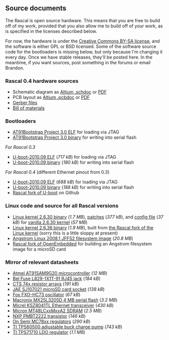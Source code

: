 ## Source documents ##

The Rascal is open source hardware. This means that you are free to build off of my work, provided that you also allow me to build off of your work, as is specified in the licenses described below.

For now, the hardware is under the [Creative Commons BY-SA license][33], and the software is either GPL or BSD licensed. Some of the software source code for the bootloaders is missing below, but only because I'm changing it every day. Once we have stable releases, they'll be posted here. In the meantime, if you want sources, post something in the forums or email Brandon.

### Rascal 0.4 hardware sources ###
 * Schematic diagram as [Altium .schdoc][1] or [PDF][31]
 * PCB layout as [Altium .pcbdoc][2] or [PDF][32]
 * [Gerber files][34]
 * [Bill of materials][35]

### Bootloaders ###
 * [AT91Bootstrap Project 3.0 ELF][4] for loading via JTAG
 * [AT91Bootstrap Project 3.0 binary][5] for writing into serial flash

*For Rascal 0.3*

 * [U-boot-2010.09 ELF][6] (*717 kB*) for loading via JTAG
 * [U-boot-2010.09 binary][7] (*180 kB*) for writing into serial flash

*For Rascal 0.4* (different Ethernet pinout from 0.3)

 * [U-boot-2010.09 ELF][8] (*688 kB*) for loading via JTAG
 * [U-boot-2010.09 binary][9] (*188 kB*) for writing into serial flash
 * [Rascal fork of U-boot][28] on Github

### Linux code and source for all Rascal versions ###
 * [Linux kernel 2.6.30 binary][10] (*1.7 MB*), [patches][11] (*377 kB*), and [config file][12] (*37 kB*) for [vanilla 2.6.30 kernel][13] (*57 MB*)
 * [Linux kernel 2.6.36 binary][27] (*1.9 MB*), built from [the Rascal fork of the Linux kernel][29] (sorry this is a little sloppy at present)
 * [Angstrom Linux 2008.1 JFFS2 filesystem image][14] (*20.8 MB*)
 * [Rascal fork of OpenEmbedded][30] for building an Angstrom filesystem image for a microSD card

### Mirror of relevant datasheets ###
 * [Atmel AT91SAM9G20 microcontroller][15] (*12 MB*)
 * [Bel Fuse L829-1X1T-91 RJ45 jack][16] (*184 kB*)
 * [CTS 74x resistor arrays][17] (*191 kB*)
 * [JAE SJ107021 microSD card socket][18] (*138 kB*)
 * [Fox FXO-HC73 oscillator][36] (*67 kB*)
 * [Macronix MX25L3205D 4 MB serial flash][19] (*3.2 MB*)
 * [Micrel KSZ8041TL Ethernet transceiver][20] (*430 kB*)
 * [Micron MT48LCxxMxxA2 SDRAM][21] (*2.5 MB*)
 * [NXP PMBT2222 transistor][22] (*146 kB*)
 * [On Semi MC78xx regulators][23] (*290 kB*)
 * [TI TPS60500 adjustable buck charge pump][24] (*743 kB*)
 * [TI TPS71710 LDO regulator][25] (*1.1 MB*)

[1]: http://rascalmicro.com/files/rascal-0.4/rascal-0.4.schdoc
[2]: http://rascalmicro.com/files/rascal-0.4/rascal-0.4.pcbdoc
[3]: http://rascalmicro.com/files/rascal-0.2/rascal-0.2-gerbers.zip
[4]: http://rascalmicro.com/files/rascal-0.x/boot-rascal-serialflash2sdram.elf
[5]: http://rascalmicro.com/files/rascal-0.x/boot-rascal-serialflash2sdram.bin
[6]: http://rascalmicro.com/files/rascal-0.3/u-boot.elf
[7]: http://rascalmicro.com/files/rascal-0.3/u-boot.bin
[8]: http://rascalmicro.com/files/rascal-0.4/u-boot.elf
[9]: http://rascalmicro.com/files/rascal-0.4/u-boot.bin
[10]: http://rascalmicro.com/files/rascal-0.x/linux-2.6.30.bin
[11]: http://rascalmicro.com/files/rascal-0.x/rascal-linux-2.6.30-patchset.zip
[12]: http://rascalmicro.com/files/rascal-0.x/rascal_defconfig
[13]: http://www.kernel.org/pub/linux/kernel/v2.6/linux-2.6.30.tar.bz2
[14]: http://rascalmicro.com/files/rascal-0.x/angstrom.jffs2
[15]: http://rascalmicro.com/files/datasheets/Atmel%20AT91SAM9G20%20microcontroller.pdf
[16]: http://rascalmicro.com/files/datasheets/Bel%20Fuse%20L829-1X1T-91%20RJ45%20jack.pdf
[17]: http://rascalmicro.com/files/datasheets/CTS%2074x%20resistor%20arrays.pdf
[18]: http://rascalmicro.com/files/datasheets/JAE%20SJ107021%20microSD%20card%20socket.pdf
[19]: http://rascalmicro.com/files/datasheets/Macronix%20MX25L3205D%204%20MB%20serial%20flash.pdf
[20]: http://rascalmicro.com/files/datasheets/Micrel%20KSZ8041TL%20Ethernet%20transceiver.pdf
[21]: http://rascalmicro.com/files/datasheets/Micron%20MT48LCxxMxxA2%20SDRAM.pdf
[22]: http://rascalmicro.com/files/datasheets/NXP%20PMBT2222%20transistor.pdf
[23]: http://rascalmicro.com/files/datasheets/On%20Semi%20MC78xx%20regulators.pdf
[24]: http://rascalmicro.com/files/datasheets/TI%20TPS60500%20adjustable%20buck%20charge%20pump.pdf
[25]: http://rascalmicro.com/files/datasheets/TI%20TPS71710%20LDO%20regulator.pdf
[26]: http://rascalmicro.com/files/rascal-0.3/at91bootstrap.bin
[27]: http://rascalmicro.com/files/rascal-0.x/linux-2.6.36.bin
[28]: https://github.com/rascalmicro/u-boot-rascal
[29]: https://github.com/rascalmicro/linux-2.6
[30]: https://github.com/rascalmicro/openembedded-rascal
[31]: http://rascalmicro.com/files/rascal-0.4/rascal-0.4-schematic.pdf
[32]: http://rascalmicro.com/files/rascal-0.4/rascal-0.4-pcb.pdf
[33]: http://creativecommons.org/licenses/by-sa/3.0/us/
[34]: http://rascalmicro.com/files/rascal-0.4/rascal-0.4-gerbers.zip
[35]: http://rascalmicro.com/files/rascal-0.4/rascal-0.4-bom.xlsx
[36]: http://rascalmicro.com/files/datasheets/Fox%20FXO-HC73%20oscillator.pdf
